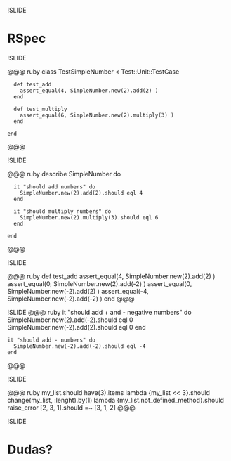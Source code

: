 !SLIDE

# RSpec

!SLIDE 

@@@ ruby
    class TestSimpleNumber < Test::Unit::TestCase
     
      def test_add
        assert_equal(4, SimpleNumber.new(2).add(2) )
      end
     
      def test_multiply
        assert_equal(6, SimpleNumber.new(2).multiply(3) )
      end

    end
@@@


!SLIDE 

@@@ ruby
    describe SimpleNumber do
     
      it "should add numbers" do
        SimpleNumber.new(2).add(2).should eql 4
      end
      
      it "should multiply numbers" do
        SimpleNumber.new(2).multiply(3).should eql 6
      end
     
    end
@@@

!SLIDE

@@@ ruby
    def test_add
      assert_equal(4, SimpleNumber.new(2).add(2) )
      assert_equal(0, SimpleNumber.new(2).add(-2) )
      assert_equal(0, SimpleNumber.new(-2).add(2) )
      assert_equal(-4, SimpleNumber.new(-2).add(-2) )
    end
@@@

!SLIDE
@@@ ruby
    it "should add + and - negative numbers" do
      SimpleNumber.new(2).add(-2).should eql 0
      SimpleNumber.new(-2).add(2).should eql 0
    end

    it "should add - numbers" do
      SimpleNumber.new(-2).add(-2).should eql -4
    end
@@@

!SLIDE

@@@ ruby
    my_list.should have(3).items
    lambda {my_list << 3}.should change(my_list, :lenght).by(1)
    lambda {my_list.not_defined_method}.should raise_error
    [2, 3, 1].should =~ [3, 1, 2]
@@@

!SLIDE

# Dudas?

